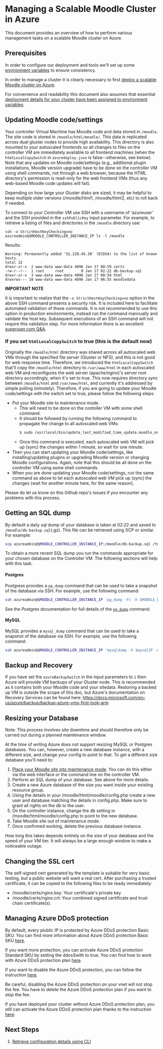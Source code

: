 # Managing a Scalable Moodle Cluster in Azure

This document provides an overview of how to perform various
management tasks on a scalable Moodle cluster on Azure.

## Prerequisites

In order to configure our deployment and tools we'll set up some
[environment variables](./Environment-Variables.md) to ensure consistency.

In order to manage a cluster it is clearly necessary to first [deploy
a scalable Moodle cluster on Azure](./Deploy.md).

For convenience and readability this document also assumes that essential [deployment details for your cluster have been assigned to environment variables](./Get-Install-Data.md).

## Updating Moodle code/settings

Your controller Virtual Machine has Moodle code and data stored in
`/moodle`. The site code is stored in `/moodle/html/moodle/`. This
data is replicated across dual gluster nodes to provide high
availability. This directory is also mounted to your autoscaled
frontends so all changes to files on the controller VM are immediately
available to all frontend machines (when the `htmlLocalCopySwitch` in `azuredeploy.json`
is false--otherwise, see below). Note that any updates on Moodle code/settings
(e.g., additional plugin installations, Moodle version upgrade) have to be done
on the controller VM using shell commands, not through a web browser, because the
HTML directory's permission is read-only for the web frontend VMs (thus any web-based
Moodle code updates will fail).

Depending on how large your Gluster disks are sized, it may be helpful
to keep multiple older versions (/moodle/html1, /moodle/html2, etc) to
roll back if needed.

To connect to your Controller VM use SSH with a username of
'azureuser' and the SSH provided in the `sshPublicKey` input
parameter. For example, to retrieve a listing of files and directories
in the `/moodle` directory use:

```
ssh -o StrictHostKeyChecking=no azureadmin@$MOODLE_CONTROLLER_INSTANCE_IP ls -l /moodle
```

Results:

```
Warning: Permanently added '52.228.45.38' (ECDSA) to the list of known hosts.
total 12
drwxr-xr-x  2 www-data www-data 4096 Jan 17 00:59 certs
-rw-r--r--  1 root     root        0 Jan 17 02:22 db-backup.sql
drwxr-xr-x  3 www-data www-data 4096 Jan 17 00:54 html
drwxrwx--- 10 www-data www-data 4096 Jan 17 06:55 moodledata
```

**IMPORTANT NOTE**

It is important to realize that the `-o StrictHostKeyChecking=no`
option in the above SSH command presents a security risk. It is
included here to facilitate automated validation of these commands. It
is not recommended to use this option in production environments,
instead run the command mannually and validate the host key.
Subsequent executions of an SSH command will not require this
validation step. For more information there is an excellent
[superuser.com
Q&A](https://superuser.com/questions/421074/ssh-the-authenticity-of-host-host-cant-be-established/421084#421084).

### If you set `htmlLocalCopySwitch` to true (this is the default now)

Originally the `/moodle/html` directory was shared across all autoscaled
web VMs through the specified file server (Gluster or NFS), and this is
not good for web response time. Therefore, we introduced the
`htmlLocalCopySwitch` that'll copy the `/moodle/html` directory to
`/var/www/html` in each autoscaled web VM and reconfigures the web
server (apache/nginx)'s server root directory accordingly, when it's set
to true. This now requires directory sync between `/moodle/html` and
`/var/www/html`, and currently it's addressed by simple polling
(minutely). Therefore, if you are going to update your Moodle
code/settings with the switch set to true, please follow the
following steps:

* Put your Moodle site to maintenance mode.
  * This will need to be done on the contoller VM with some shell command.
  * It should be followed by running the following command to propagate the change to all autoscaled web VMs:
    ```bash
    $ sudo /usr/local/bin/update_last_modified_time_update.moodle_on_azure.sh
    ```
  * Once this command is executed, each autoscaled web VM will pick up (sync) the changes within 1 minute, so wait for one minute.
* Then you can start updating your Moodle code/settings, like installing/updating plugins or upgrading Moodle version or changing Moodle configurations. Again, note that this should be all done on the controller VM using some shell commands.
* When you are done updating your Moodle code/settings, run the same command as above to let each autoscaled web VM pick up (sync) the changes (wait for another minute here, for the same reason).

Please do let us know on this Github repo's Issues if you encounter any problems with this process.

## Getting an SQL dump

By default a daily sql dump of your database is taken at 02:22 and
saved to `/moodle/db-backup.sql`(.gz). This file can be retrieved
using SCP or similar. For example:

``` bash
scp azureadmin@$MOODLE_CONTROLLER_INSTANCE_IP:/moodle/db-backup.sql /tmp/moodle-db-backup.sql
```

To obtain a more recent SQL dump you run the commands appropriate for
your chosen database on the Controller VM. The following sections will
help with this task.

#### Postgres

Postgress provides a `pg_dump` command that can be used to take a
snapshot of the database via SSH. For example, use the following
command:

``` bash
ssh azureadmin@$MOODLE_CONTROLLER_INSTANCE_IP 'pg_dump -Fc -h $MOODLE_DATABASE_DNS -U $MOODLE_DATABASE_ADMIN_USERNAME moodle > /moodle/db-snapshot.sql'
```

See the Postgres documentation for full details of the [`pg_dump`](https://www.postgresql.org/docs/9.5/static/backup-dump.html) command.

#### MySQL

MySQL provides a `mysql_dump` command that can be used to take a
snapshot of the database via SSH. For example, use the following
command:

``` bash
ssh azureadmin@$MOODLE_CONTROLLER_INSTANCE_IP 'mysqldump -h $mysqlIP -u ${azuremoodledbuser} -p'${moodledbpass}' --databases ${moodledbname} | gzip > /moodle/db-backup.sql.gz'
```

## Backup and Recovery

If you have set the `azureBackupSwitch` in the input parameters to `1`
then Azure will provide VM backups of your Gluster node. This is
recommended as it contains both your Moodle code and your sitedata.
Restoring a backed up VM is outside the scope of this doc, but Azure's
documentation on Recovery Services can be found here:
https://docs.microsoft.com/en-us/azure/backup/backup-azure-vms-first-look-arm

## Resizing your Database

Note: This process involves site downtime and should therefore only be
carried out during a planned maintenance window.

At the time of writing Azure does not support resizing MySQL or
Postgres databases. You can, however, create a new database instance,
with a different size, and change your config to point to that. To get
a different size database you'll need to:

  1. [Place your Moodle site into maintenance
     mode](https://docs.moodle.org/34/en/Maintenance_mode). You can do
     this either via the web interface or the command line on the
     controller VM.
  2. Perform an SQL dump of your database. See above for more details.
  3. Create a new Azure database of the size you want inside your
     existing resource group.
  4. Using the details in your /moodle/html/moodle/config.php create a
     new user and database matching the details in config.php. Make
     sure to grant all rights on the db to the user.
  5. On the controller instance, change the db setting in
     /moodle/html/moodle/config.php to point to the new database.
  6. Take Moodle site out of maintenance mode.
  7. Once confirmed working, delete the previous database instance.

How long this takes depends entirely on the size of your database and
the speed of your VM tier. It will always be a large enough window to
make a noticeable outage.

## Changing the SSL cert

The self-signed cert generated by the template is suitable for very
basic testing, but a public website will want a real cert. After
purchasing a trusted certificate, it can be copied to the following
files to be ready immediately:

  - /moodle/certs/nginx.key: Your certificate's private key
  - /moodle/certs/nginx.crt: Your combined signed certificate and trust chain certificate(s).

## Managing Azure DDoS protection

By default, every plublic IP is protected by Azure DDoS protection Basic SKU. 
You can find more information about Azure DDoS protection Basic SKU [here](https://docs.microsoft.com/en-us/azure/virtual-network/ddos-protection-overview).

If you want more protection, you can activate Azure DDoS protection Standard SKU by setting 
the ddosSwith to true. You can find how to work with Azure DDoS 
protection plan [here](https://docs.microsoft.com/en-us/azure/virtual-network/manage-ddos-protection#work-with-ddos-protection-plans).

If you want to disable the Azure DDoS protection, you can follow the instruction 
[here](https://docs.microsoft.com/en-us/azure/virtual-network/manage-ddos-protection#disable-ddos-for-a-virtual-network). 

Be careful, disabling the Azure DDoS protection on your vnet will not stop the fee.
You have to delete the Azure DDoS protection plan if you want to stop the fee.

If you have deployed your cluster without Azure DDoS protection plan, you still can activate the 
Azure DDoS protection plan thanks to the instruction [here](https://docs.microsoft.com/en-us/azure/virtual-network/manage-ddos-protection#enable-ddos-for-an-existing-virtual-network).

## Next Steps

  1. [Retrieve configuration details using CLI](./Get-Install-Data.md)
